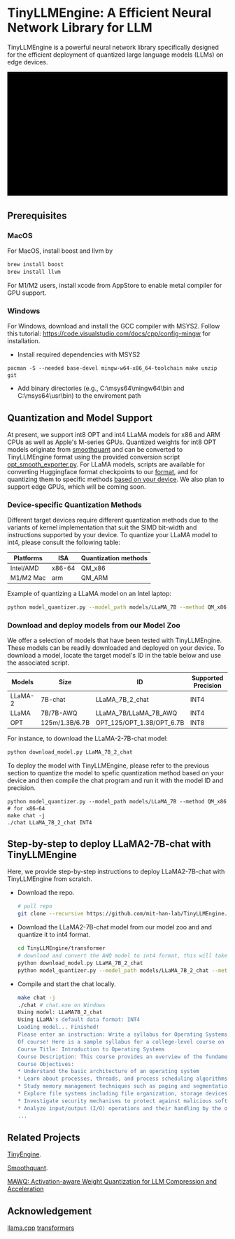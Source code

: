 # TinyLLMEngine: A Efficient Neural Network Library for LLM

TinyLLMEngine is a powerful neural network library specifically designed for the efficient deployment of quantized large language models (LLMs) on edge devices.

![demo](assets/figures/chat.gif)

## Prerequisites

### MacOS

For MacOS, install boost and llvm by

```bash
brew install boost
brew install llvm
```

For M1/M2 users, install xcode from AppStore to enable metal compiler for GPU support.

### Windows

For Windows, download and install the GCC compiler with MSYS2. Follow this tutorial: https://code.visualstudio.com/docs/cpp/config-mingw for installation.

- Install required dependencies with MSYS2

```
pacman -S --needed base-devel mingw-w64-x86_64-toolchain make unzip git
```

- Add binary directories (e.g., C:\\msys64\\mingw64\\bin and C:\\msys64\\usr\\bin) to the enviroment path

## Quantization and Model Support

At present, we support int8 OPT and int4 LLaMA models for x86 and ARM CPUs as well as Apple's M-series GPUs. Quantized weights for int8 OPT models originate from [smoothquant](https://github.com/mit-han-lab/smoothquant)  and can be converted to TinyLLMEngine format using the provided conversion script [opt_smooth_exporter.py](transformer/opt_smooth_exporter.py). For LLaMA models, scripts are available for converting Huggingface format checkpoints to our [format](transformer/llama_exporter.py), and for quantizing them to specific methods [based on your device](transformer/model_quantizer.py). We also plan to support edge GPUs, which will be coming soon.

### Device-specific Quantization Methods

Different target devices require different quantization methods due to the variants of kernel implementation that suit the SIMD bit-width and instructions supported by your device. To quantize your LLaMA model to int4, please consult the following table:

| Platforms  | ISA | Quantization methods |
| ------------- | ------------- |  ------------- |
| Intel/AMD |  x86-64  | QM_x86  |
| M1/M2 Mac | arm | QM_ARM  |

Example of quantizing a LLaMA model on an Intel laptop:

```bash
python model_quantizer.py --model_path models/LLaMA_7B --method QM_x86
```

### Download and deploy models from our Model Zoo

We offer a selection of models that have been tested with TinyLLMEngine. These models can be readily downloaded and deployed on your device. To download a model, locate the target model's ID in the table below and use the associated script.

| Models  | Size | ID | Supported Precision |
| ------------- | ------------- |  ------------- |  ------------- |
| LLaMA-2 |  7B-chat  | LLaMA_7B_2_chat  |  INT4 |
| LLaMA | 7B/7B-AWQ | LLaMA_7B/LLaMA_7B_AWQ  |  INT4 |
| OPT | 125m/1.3B/6.7B | OPT_125/OPT_1.3B/OPT_6.7B  | INT8 |

For instance, to download the LLaMA-2-7B-chat model:

```bash
python download_model.py LLaMA_7B_2_chat
```

To deploy the model with TinyLLMEngine, please refer to the previous section to quantize the model to spefic quantization method based on your device and then compile the chat program and run it with the model ID and precision.

```
python model_quantizer.py --model_path models/LLaMA_7B --method QM_x86 # for x86-64
make chat -j
./chat LLaMA_7B_2_chat INT4
```

## Step-by-step to deploy LLaMA2-7B-chat with TinyLLMEngine

Here, we provide step-by-step instructions to deploy LLaMA2-7B-chat with TinyLLMEngine from scratch.

- Download the repo.
  ```bash
  # pull repo
  git clone --recursive https://github.com/mit-han-lab/TinyLLMEngine.git
  ```
- Download the LLaMA2-7B-chat model from our model zoo and and quantize it to int4 format.
  ```bash
  cd TinyLLMEngine/transformer
  # download and convert the AWQ model to int4 format, this will take a while...
  python download_model.py LLaMA_7B_2_chat
  python model_quantizer.py --model_path models/LLaMA_7B_2_chat --method QM_x86 # Use QM_ARM for M1/M2 chips
  ```
- Compile and start the chat locally.
  ```bash
  make chat -j
  ./chat # chat.exe on Windows
  Using model: LLaMA7B_2_chat
  Using LLaMA's default data format: INT4
  Loading model... Finished!
  Please enter an instruction: Write a syllabus for Operating Systems.
  Of course! Here is a sample syllabus for a college-level course on operating systems:
  Course Title: Introduction to Operating Systems
  Course Description: This course provides an overview of the fundamental concepts and techniques used in modern operating systems, including process management, memory management, file systems, security, and I/O devices. Students will learn how these components work together to provide a platform for running applications and programs on a computer.
  Course Objectives:
  * Understand the basic architecture of an operating system
  * Learn about processes, threads, and process scheduling algorithms
  * Study memory management techniques such as paging and segmentation
  * Explore file systems including file organization, storage devices, and file access methods
  * Investigate security mechanisms to protect against malicious software attacks
  * Analyze input/output (I/O) operations and their handling by the operating system
  ...
  ```

## Related Projects

[TinyEngine](https://github.com/mit-han-lab/tinyengine).

[Smoothquant](https://github.com/mit-han-lab/smoothquant).

[MAWQ: Activation-aware Weight Quantization for LLM Compression and Acceleration](https://github.com/mit-han-lab/llm-awq)

## Acknowledgement

[llama.cpp](https://github.com/ggerganov/llama.cpp)
[transformers](https://github.com/huggingface/transformers)
